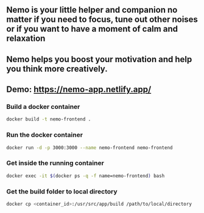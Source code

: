 ## Nemo is your little helper and companion no matter if you need to focus, tune out other noises or if you want to have a moment of calm and relaxation

## Nemo helps you boost your motivation and help you think more creatively.

## Demo: https://nemo-app.netlify.app/

### Build a docker container
```bash
docker build -t nemo-frontend .
```

### Run the docker container
```bash
docker run -d -p 3000:3000 --name nemo-frontend nemo-frontend
```

### Get inside the running container
```bash
docker exec -it $(docker ps -q -f name=nemo-frontend) bash
```

### Get the build folder to local directory
```bash
docker cp <container_id>:/usr/src/app/build /path/to/local/directory
```
 